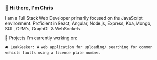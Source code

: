 ### 👋 Hi there, I'm Chris

I am a Full Stack Web Developer primarily focused on the JavaScript environment. Proficient in React, Angular, Node.js, Express, Koa, Mongo, SQL, ORM's, GraphQL & WebSockets

🚀 Projects I'm currently working on:

    🚘 LeakSeeker: A web application for uploading/ searching for common vehicle faults using a licence plate number. 


